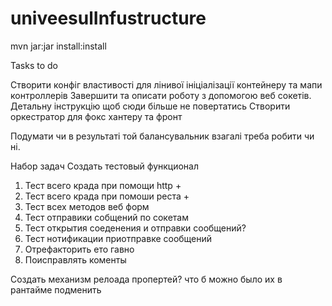 # univeesulInfustructure
mvn jar:jar install:install


Tasks to do

Створити конфіг властивості для лінивої ініціалізації контейнеру та мапи контроллерів
Завершити та описати роботу з допомогою веб сокетів. Детальну інструкцію щоб сюди більше не повертатись
Створити оркестратор для фокс хантеру та фронт

Подумати чи в результаті той балансувальник взагалі треба робити чи ні.



Набор задач
Создать тестовый функционал
1) Тест всего крада при помощи http +
2) Тест всего крада при помоши реста +
3) Тест всех методов веб форм
4) Тест отправики собщений по сокетам
5) Тест открытия соеденения и отправки сообщений?
6) Тест нотификации приотправке сообщений
7) Отрефакторить ето гавно
8) Поисправлять коменты



Создать механизм релоада пропертей? что б можно было их в рантайме подменить